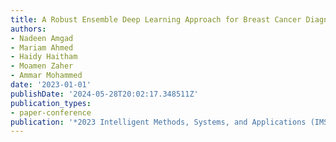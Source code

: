 ```yaml
---
title: A Robust Ensemble Deep Learning Approach for Breast Cancer Diagnosis
authors:
- Nadeen Amgad
- Mariam Ahmed
- Haidy Haitham
- Moamen Zaher
- Ammar Mohammed
date: '2023-01-01'
publishDate: '2024-05-28T20:02:17.348511Z'
publication_types:
- paper-conference
publication: '*2023 Intelligent Methods, Systems, and Applications (IMSA)*'
---
```


